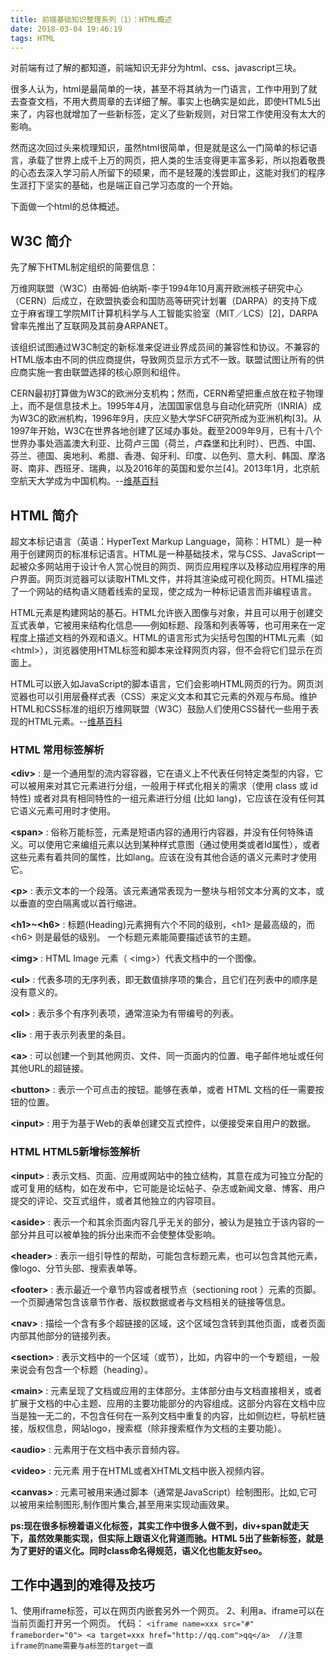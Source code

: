 ```yaml
---
title: 前端基础知识整理系列（1）：HTML概述
date: 2018-03-04 19:46:19
tags: HTML
---
```


对前端有过了解的都知道，前端知识无非分为html、css、javascript三块。

很多人认为，html是最简单的一块，甚至不将其纳为一门语言，工作中用到了就去查查文档，不用大费周章的去详细了解。事实上也确实是如此，即使HTML5出来了，内容也就增加了一些新标签，定义了些新规则，对日常工作使用没有太大的影响。

然而这次回过头来梳理知识，虽然html很简单，但是就是这么一门简单的标记语言，承载了世界上成千上万的网页，把人类的生活变得更丰富多彩，所以抱着敬畏的心态去深入学习前人所留下的硕果，而不是轻蔑的浅尝即止，这能对我们的程序生涯打下坚实的基础，也是端正自己学习态度的一个开始。

下面做一个html的总体概述。

## W3C 简介
先了解下HTML制定组织的简要信息：

万维网联盟（W3C）由蒂姆·伯纳斯-李于1994年10月离开欧洲核子研究中心（CERN）后成立，在欧盟执委会和国防高等研究计划署（DARPA）的支持下成立于麻省理工学院MIT计算机科学与人工智能实验室（MIT／LCS）[2]，DARPA曾率先推出了互联网及其前身ARPANET。

该组织试图通过W3C制定的新标准来促进业界成员间的兼容性和协议。不兼容的HTML版本由不同的供应商提供，导致网页显示方式不一致。联盟试图让所有的供应商实施一套由联盟选择的核心原则和组件。

CERN最初打算做为W3C的欧洲分支机构；然而，CERN希望把重点放在粒子物理上，而不是信息技术上。1995年4月，法国国家信息与自动化研究所（INRIA）成为W3C的欧洲机构，1996年9月，庆应义塾大学SFC研究所成为亚洲机构[3]。从1997年开始，W3C在世界各地创建了区域办事处。截至2009年9月，已有十八个世界办事处涵盖澳大利亚、比荷卢三国（荷兰，卢森堡和比利时）、巴西、中国、芬兰、德国、奥地利、希腊、香港、匈牙利、印度、以色列、意大利、韩国、摩洛哥、南非、西班牙、瑞典，以及2016年的英国和爱尔兰[4]。2013年1月，北京航空航天大学成为中国机构。--[维基百科](https://zh.wikipedia.org/wiki/%E4%B8%87%E7%BB%B4%E7%BD%91%E8%81%94%E7%9B%9F)

## HTML 简介
超文本标记语言（英语：HyperText Markup Language，简称：HTML）是一种用于创建网页的标准标记语言。HTML是一种基础技术，常与CSS、JavaScript一起被众多网站用于设计令人赏心悦目的网页、网页应用程序以及移动应用程序的用户界面。网页浏览器可以读取HTML文件，并将其渲染成可视化网页。HTML描述了一个网站的结构语义随着线索的呈现，使之成为一种标记语言而非编程语言。

HTML元素是构建网站的基石。HTML允许嵌入图像与对象，并且可以用于创建交互式表单，它被用来结构化信息——例如标题、段落和列表等等，也可用来在一定程度上描述文档的外观和语义。HTML的语言形式为尖括号包围的HTML元素（如&lt;html&gt;），浏览器使用HTML标签和脚本来诠释网页内容，但不会将它们显示在页面上。

HTML可以嵌入如JavaScript的脚本语言，它们会影响HTML网页的行为。网页浏览器也可以引用层叠样式表（CSS）来定义文本和其它元素的外观与布局。维护HTML和CSS标准的组织万维网联盟（W3C）鼓励人们使用CSS替代一些用于表现的HTML元素。--[维基百科](https://zh.wikipedia.org/wiki/HTML)

### HTML 常用标签解析
**&lt;div&gt;**
:   是一个通用型的流内容容器，它在语义上不代表任何特定类型的内容，它可以被用来对其它元素进行分组，一般用于样式化相关的需求（使用 class 或 id 特性) 或者对具有相同特性的一组元素进行分组 (比如 lang)，它应该在没有任何其它语义元素可用时才使用。

**&lt;span&gt;**
:   俗称万能标签，元素是短语内容的通用行内容器，并没有任何特殊语义。可以使用它来编组元素以达到某种样式意图（通过使用类或者Id属性），或者这些元素有着共同的属性，比如lang。应该在没有其他合适的语义元素时才使用它。

**&lt;p&gt;**
:   表示文本的一个段落。该元素通常表现为一整块与相邻文本分离的文本，或以垂直的空白隔离或以首行缩进。

**&lt;h1&gt;~&lt;h6&gt;**
:   标题(Heading)元素拥有六个不同的级别，&lt;h1&gt; 是最高级的，而 &lt;h6&gt; 则是最低的级别。 一个标题元素能简要描述该节的主题。

**&lt;img&gt;**
:   HTML Image 元素（ &lt;img&gt;）代表文档中的一个图像。

**&lt;ul&gt;**
:   代表多项的无序列表，即无数值排序项的集合，且它们在列表中的顺序是没有意义的。

**&lt;ol&gt;**
:   表示多个有序列表项，通常渲染为有带编号的列表。

**&lt;li&gt;**
:   用于表示列表里的条目。

**&lt;a&gt;**
:   可以创建一个到其他网页、文件、同一页面内的位置、电子邮件地址或任何其他URL的超链接。

**&lt;button&gt;**
:   表示一个可点击的按钮。能够在表单，或者 HTML 文档的任一需要按钮的位置。

**&lt;input&gt;**
:   用于为基于Web的表单创建交互式控件，以便接受来自用户的数据。

### HTML HTML5新增标签解析
**&lt;input&gt;**
:   表示文档、页面、应用或网站中的独立结构，其意在成为可独立分配的或可复用的结构，如在发布中，它可能是论坛帖子、杂志或新闻文章、博客、用户提交的评论、交互式组件，或者其他独立的内容项目。

**&lt;aside&gt;**
:   表示一个和其余页面内容几乎无关的部分，被认为是独立于该内容的一部分并且可以被单独的拆分出来而不会使整体受影响。

**&lt;header&gt;**
:   表示一组引导性的帮助，可能包含标题元素，也可以包含其他元素，像logo、分节头部、搜索表单等。

**&lt;footer&gt;**
:   表示最近一个章节内容或者根节点（sectioning root ）元素的页脚。一个页脚通常包含该章节作者、版权数据或者与文档相关的链接等信息。

**&lt;nav&gt;**
:   描绘一个含有多个超链接的区域，这个区域包含转到其他页面，或者页面内部其他部分的链接列表。

**&lt;section&gt;**
:   表示文档中的一个区域（或节），比如，内容中的一个专题组，一般来说会有包含一个标题（heading）。

**&lt;main&gt;**
:   元素呈现了文档或应用的主体部分。主体部分由与文档直接相关，或者扩展于文档的中心主题、应用的主要功能部分的内容组成。这部分内容在文档中应当是独一无二的，不包含任何在一系列文档中重复的内容，比如侧边栏，导航栏链接，版权信息，网站logo，搜索框（除非搜索框作为文档的主要功能）。

**&lt;audio&gt;**
:   元素用于在文档中表示音频内容。

**&lt;video&gt;**
:   元元素 用于在HTML或者XHTML文档中嵌入视频内容。

**&lt;canvas&gt;**
:   元素可被用来通过脚本（通常是JavaScript）绘制图形。比如,它可以被用来绘制图形,制作图片集合,甚至用来实现动画效果。

**ps:现在很多标榜着语义化标签，其实工作中很多人做不到，div+span就走天下，虽然效果能实现，但实际上跟语义化背道而驰。HTML 5出了些新标签，就是为了更好的语义化。同时class命名得规范，语义化也能友好seo。**

## 工作中遇到的难得及技巧
1、使用iframe标签，可以在网页内嵌套另外一个网页。
2、利用a、iframe可以在当前页面打开另一个网页。
    代码：
    ```
    <iframe name=xxx src="#" frameborder="0">
    <a target=xxx href="http://qq.com">qq</a>  //注意iframe的name需要与a标签的target一直
    ```



